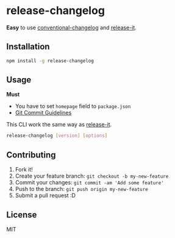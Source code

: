 # release-changelog

**Easy** to use [conventional-changelog](https://github.com/ajoslin/conventional-changelog "conventional-changelog") and [release-it](https://github.com/webpro/release-it "release-it").

## Installation

```sh
npm install -g release-changelog
```

## Usage

**Must**

* You have to set `homepage` field to `package.json`
* [Git Commit Guidelines](https://github.com/ajoslin/conventional-changelog/blob/master/CONVENTIONS.md "Git Commit Guidelines")


This CLI work the same way as [release-it](https://github.com/webpro/release-it#configuration "webpro/release-it").

``` sh
release-changelog [version] [options]
```

## Contributing

1. Fork it!
2. Create your feature branch: `git checkout -b my-new-feature`
3. Commit your changes: `git commit -am 'Add some feature'`
4. Push to the branch: `git push origin my-new-feature`
5. Submit a pull request :D

## License

MIT